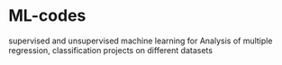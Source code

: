 # ML-codes
supervised and unsupervised machine learning for Analysis of multiple regression, classification projects on different datasets 
